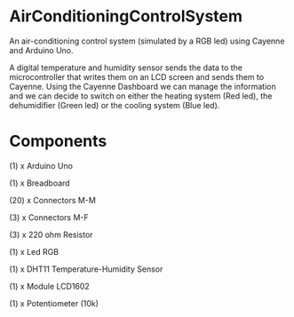 # AirConditioningControlSystem
An air-conditioning control system (simulated by a RGB led) using Cayenne and Arduino Uno. ​

A digital temperature and humidity sensor sends the data to the microcontroller that writes them on an LCD screen and sends them to Cayenne. Using the Cayenne Dashboard we can manage the information and we can decide to switch on either the heating system (Red led), the dehumidifier (Green led) or the cooling system (Blue led).​

# Components
(1)   x Arduino Uno​

(1)   x Breadboard​

(20)  x Connectors M-M ​

(3)   x Connectors M-F ​

(3)   x 220 ohm Resistor ​

(1)   x Led RGB​

(1)   x DHT11 Temperature-Humidity Sensor​

(1)   x Module LCD1602​

(1)   x Potentiometer (10k)​

